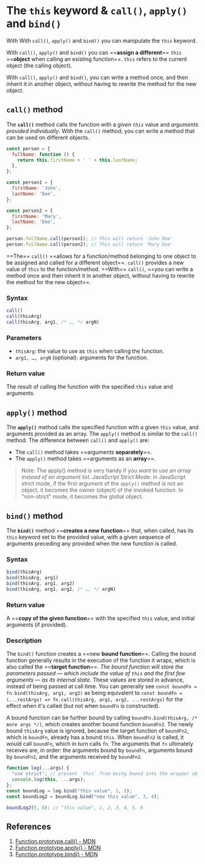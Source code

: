 # The `this` keyword & `call()`, `apply()` and `bind()`

With With ```call()```, ```apply()``` and ```bind()``` you can manipulate the ```this``` keyword.

With ```call()```, ```apply()``` and ```bind()``` you can ==**assign a different**== `this` ==**object** when calling an existing function==. `this` refers to the current object (the calling object).

With ```call()```, ```apply()``` and ```bind()```, you can write a method once, and then inherit it in another object, without having to rewrite the method for the new object.

## ```call()``` method

The **`call()`** method calls the function with a _given `this`_ value and _arguments provided individually_.
With the ```call()``` method, you can write a method that can be used on different objects.

```js
const person = {
  fullName: function () {
    return this.firstName + ' ' + this.lastName;
  },
};

const person1 = {
  firstName: 'John',
  lastName: 'Doe',
};

const person2 = {
  firstName: 'Mary',
  lastName: 'Doe',
};

person.fullName.call(person1); // This will return 'John Doe'
person.fullName.call(person2); // This will return 'Mary Doe'
```

==The== `call()` ==allows for a function/method belonging to one object to be assigned and called for a different object==. `call()` provides a new value of `this` to the function/method. ==With== `call()`, ==you can write a method once and then inherit it in another object, without having to rewrite the method for the new object==.

### Syntax

```js
call()
call(thisArg)
call(thisArg, arg1, /* …, */ argN)
```

### Parameters

- `thisArg`: the value to use as `this` when calling the function.
- `arg1, …, argN` (optional): arguments for the function.

### Return value

The result of calling the function with the specified `this` value and arguments.

## ```apply()``` method

The **`apply()`** method calls the specified function with a given `this` value, and arguments provided as an array. The ```apply()``` method is similar to the ```call()``` method. The difference between ```call()``` and ```apply()``` are:

- The ```call()``` method takes ==arguments **separately**==.
- The ```apply()``` method takes ==arguments as an **array**==.

> Note: The apply() method is very handy if you _want to use an array instead of an argument list_. JavaScript Strict Mode: in JavaScript strict mode, if the first argument of the ```apply()``` method is not an object, it becomes the owner (object) of the invoked function. In "non-strict" mode, it becomes the global object.

## ```bind()``` method

The **`bind()`** method ==**creates a new function**== that, when called, has its `this` keyword set to the provided value, with a given sequence of arguments preceding any provided when the new function is called.

### Syntax

```js
bind(thisArg)
bind(thisArg, arg1)
bind(thisArg, arg1, arg2)
bind(thisArg, arg1, arg2, /* …, */ argN)
```

### Return value

A ==**copy of the given function**== with the specified `this` value, and initial arguments (if provided).

### Description

The `bind()` function creates a ==new **bound function**==. Calling the bound function generally results in the execution of the function it wraps, which is also called the ==**target function**==. _The bound function will store the parameters passed — which include the value of `this` and the first few arguments — as its internal state_. These values are stored in advance, instead of being passed at call time. You can generally see `const boundFn = fn.bind(thisArg, arg1, arg2)` as being equivalent to `const boundFn = (...restArgs) => fn.call(thisArg, arg1, arg2, ...restArgs)` for the effect when it's called (but not when `boundFn` is constructed).

A bound function can be further bound by calling `boundFn.bind(thisArg, /* more args */)`, which creates another bound function `boundFn2`. The newly bound `thisArg` value is ignored, because the target function of `boundFn2`, which is `boundFn`, already has a bound `this`. When `boundFn2` is called, it would call `boundFn`, which in turn calls `fn`. The arguments that `fn` ultimately receives are, in order: the arguments bound by `boundFn`, arguments bound by `boundFn2`, and the arguments received by `boundFn2`.

```js
function log(...args) {
  "use strict"; // prevent `this` from being boxed into the wrapper object
  console.log(this, ...args);
};
const boundLog = log.bind("this value", 1, 2);
const boundLog2 = boundLog.bind("new this value", 3, 4);

boundLog2(5, 6); // "this value", 1, 2, 3, 4, 5, 6
```

## References

1. [Function.prototype.call() - MDN](https://developer.mozilla.org/en-US/docs/Web/JavaScript/Reference/Global_Objects/Function/call)
2. [Function.prototype.apply() - MDN](https://developer.mozilla.org/en-US/docs/Web/JavaScript/Reference/Global_Objects/Function/apply)
3. [Function.prototype.bind() - MDN](https://developer.mozilla.org/en-US/docs/Web/JavaScript/Reference/Global_Objects/Function/bind)
